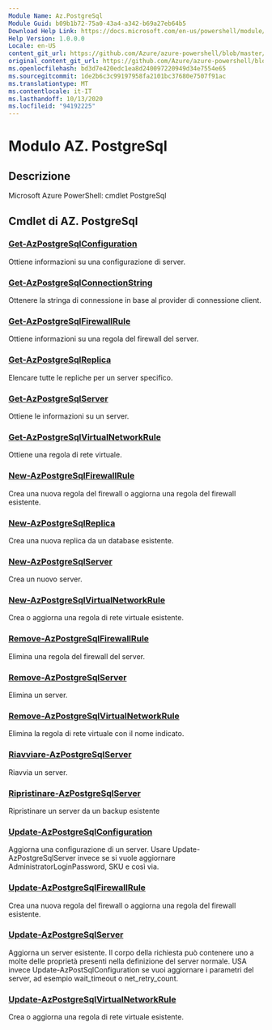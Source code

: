 ```yaml
---
Module Name: Az.PostgreSql
Module Guid: b09b1b72-75a0-43a4-a342-b69a27eb64b5
Download Help Link: https://docs.microsoft.com/en-us/powershell/module/az.postgresql
Help Version: 1.0.0.0
Locale: en-US
content_git_url: https://github.com/Azure/azure-powershell/blob/master/src/PostgreSql/help/Az.PostgreSql.md
original_content_git_url: https://github.com/Azure/azure-powershell/blob/master/src/PostgreSql/help/Az.PostgreSql.md
ms.openlocfilehash: bd3d7e420edc1ea8d240097220949d34e7554e65
ms.sourcegitcommit: 1de2b6c3c99197958fa2101bc37680e7507f91ac
ms.translationtype: MT
ms.contentlocale: it-IT
ms.lasthandoff: 10/13/2020
ms.locfileid: "94192225"
---
```

# Modulo AZ. PostgreSql
## Descrizione
Microsoft Azure PowerShell: cmdlet PostgreSql

## Cmdlet di AZ. PostgreSql
### [Get-AzPostgreSqlConfiguration](Get-AzPostgreSqlConfiguration.md)
Ottiene informazioni su una configurazione di server.

### [Get-AzPostgreSqlConnectionString](Get-AzPostgreSqlConnectionString.md)
Ottenere la stringa di connessione in base al provider di connessione client.

### [Get-AzPostgreSqlFirewallRule](Get-AzPostgreSqlFirewallRule.md)
Ottiene informazioni su una regola del firewall del server.

### [Get-AzPostgreSqlReplica](Get-AzPostgreSqlReplica.md)
Elencare tutte le repliche per un server specifico.

### [Get-AzPostgreSqlServer](Get-AzPostgreSqlServer.md)
Ottiene le informazioni su un server.

### [Get-AzPostgreSqlVirtualNetworkRule](Get-AzPostgreSqlVirtualNetworkRule.md)
Ottiene una regola di rete virtuale.

### [New-AzPostgreSqlFirewallRule](New-AzPostgreSqlFirewallRule.md)
Crea una nuova regola del firewall o aggiorna una regola del firewall esistente.

### [New-AzPostgreSqlReplica](New-AzPostgreSqlReplica.md)
Crea una nuova replica da un database esistente.

### [New-AzPostgreSqlServer](New-AzPostgreSqlServer.md)
Crea un nuovo server.

### [New-AzPostgreSqlVirtualNetworkRule](New-AzPostgreSqlVirtualNetworkRule.md)
Crea o aggiorna una regola di rete virtuale esistente.

### [Remove-AzPostgreSqlFirewallRule](Remove-AzPostgreSqlFirewallRule.md)
Elimina una regola del firewall del server.

### [Remove-AzPostgreSqlServer](Remove-AzPostgreSqlServer.md)
Elimina un server.

### [Remove-AzPostgreSqlVirtualNetworkRule](Remove-AzPostgreSqlVirtualNetworkRule.md)
Elimina la regola di rete virtuale con il nome indicato.

### [Riavviare-AzPostgreSqlServer](Restart-AzPostgreSqlServer.md)
Riavvia un server.

### [Ripristinare-AzPostgreSqlServer](Restore-AzPostgreSqlServer.md)
Ripristinare un server da un backup esistente

### [Update-AzPostgreSqlConfiguration](Update-AzPostgreSqlConfiguration.md)
Aggiorna una configurazione di un server.
Usare Update-AzPostgreSqlServer invece se si vuole aggiornare AdministratorLoginPassword, SKU e così via.

### [Update-AzPostgreSqlFirewallRule](Update-AzPostgreSqlFirewallRule.md)
Crea una nuova regola del firewall o aggiorna una regola del firewall esistente.

### [Update-AzPostgreSqlServer](Update-AzPostgreSqlServer.md)
Aggiorna un server esistente.
Il corpo della richiesta può contenere uno a molte delle proprietà presenti nella definizione del server normale.
USA invece Update-AzPostSqlConfiguration se vuoi aggiornare i parametri del server, ad esempio wait_timeout o net_retry_count.

### [Update-AzPostgreSqlVirtualNetworkRule](Update-AzPostgreSqlVirtualNetworkRule.md)
Crea o aggiorna una regola di rete virtuale esistente.

